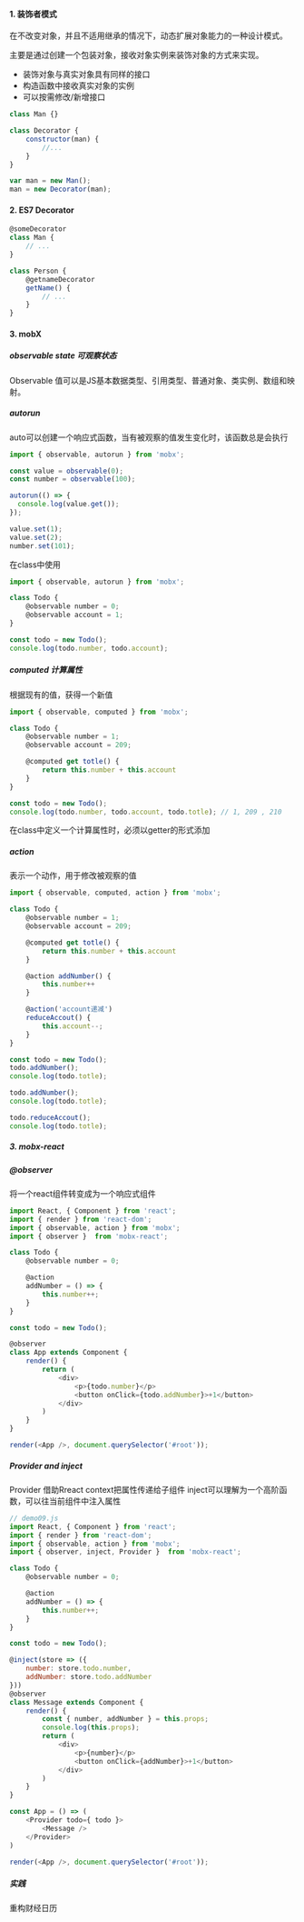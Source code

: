 #### 1. 装饰者模式

在不改变对象，并且不适用继承的情况下，动态扩展对象能力的一种设计模式。

主要是通过创建一个包装对象，接收对象实例来装饰对象的方式来实现。

+ 装饰对象与真实对象具有同样的接口
+ 构造函数中接收真实对象的实例
+ 可以按需修改/新增接口

```js
class Man {}

class Decorator {
    constructor(man) {
        //...
    }
}

var man = new Man();
man = new Decorator(man);
```

#### 2. ES7 Decorator

```js
@someDecorator
class Man {
    // ...
}

class Person {
    @getnameDecorator
    getName() {
        // ...
    }
}
```

#### 3. mobX

##### **observable state 可观察状态**

Observable 值可以是JS基本数据类型、引用类型、普通对象、类实例、数组和映射。


##### autorun

auto可以创建一个响应式函数，当有被观察的值发生变化时，该函数总是会执行

```js
import { observable, autorun } from 'mobx';

const value = observable(0);
const number = observable(100);

autorun(() => {
  console.log(value.get());
});

value.set(1);
value.set(2);
number.set(101);
```

在class中使用

```js
import { observable, autorun } from 'mobx';

class Todo {
    @observable number = 0;
    @observable account = 1;
}

const todo = new Todo();
console.log(todo.number, todo.account);
```

##### computed 计算属性

根据现有的值，获得一个新值

```js
import { observable, computed } from 'mobx';

class Todo {
    @observable number = 1;
    @observable account = 209;

    @computed get totle() {
        return this.number + this.account
    }
}

const todo = new Todo();
console.log(todo.number, todo.account, todo.totle); // 1, 209 , 210
```

在class中定义一个计算属性时，必须以getter的形式添加

##### action

表示一个动作，用于修改被观察的值

```js
import { observable, computed, action } from 'mobx';

class Todo {
    @observable number = 1;
    @observable account = 209;

    @computed get totle() {
        return this.number + this.account
    }

    @action addNumber() {
        this.number++
    }

    @action('account递减')
    reduceAccout() {
        this.account--;
    }
}

const todo = new Todo();
todo.addNumber();
console.log(todo.totle);

todo.addNumber();
console.log(todo.totle);

todo.reduceAccout();
console.log(todo.totle);

```

##### 3. mobx-react

##### @observer

将一个react组件转变成为一个响应式组件

```js
import React, { Component } from 'react';
import { render } from 'react-dom';
import { observable, action } from 'mobx';
import { observer }  from 'mobx-react';

class Todo {
    @observable number = 0;

    @action
    addNumber = () => {
        this.number++;
    }
}

const todo = new Todo();

@observer
class App extends Component {
    render() {
        return (
            <div>
                <p>{todo.number}</p>
                <button onClick={todo.addNumber}>+1</button>
            </div>
        )
    }
}

render(<App />, document.querySelector('#root'));
```

##### Provider and inject

Provider 借助Rreact context把属性传递给子组件
inject可以理解为一个高阶函数，可以往当前组件中注入属性

```js
// demo09.js
import React, { Component } from 'react';
import { render } from 'react-dom';
import { observable, action } from 'mobx';
import { observer, inject, Provider }  from 'mobx-react';

class Todo {
    @observable number = 0;

    @action
    addNumber = () => {
        this.number++;
    }
}

const todo = new Todo();

@inject(store => ({
    number: store.todo.number,
    addNumber: store.todo.addNumber
}))
@observer
class Message extends Component {
    render() {
        const { number, addNumber } = this.props;
        console.log(this.props);
        return (
            <div>
                <p>{number}</p>
                <button onClick={addNumber}>+1</button>
            </div>
        )
    }
}

const App = () => (
    <Provider todo={ todo }>
        <Message />
    </Provider>
)

render(<App />, document.querySelector('#root'));

```

##### 实践

重构财经日历

